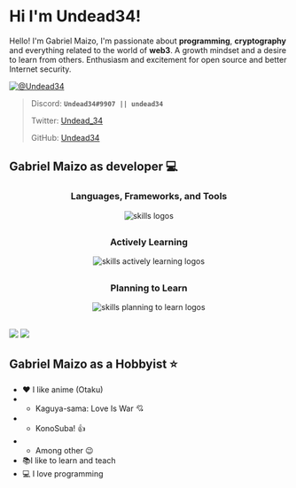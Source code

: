 # Hi I'm Undead34!

Hello! I'm Gabriel Maizo, I'm passionate about **programming**, **cryptography** and everything related to the world of **web3**.
A growth mindset and a desire to learn from others.
Enthusiasm and excitement for open source and better Internet security. 

[![@Undead34](https://discord.c99.nl/widget/theme-5/833091740134801458.png)](https://discordapp.com/users/Undead34)

> Discord: **`Undead34#9907 || undead34`** 
> 
> Twitter: [Undead_34](https://twitter.com/Undead_34) 
> 
> GitHub: [Undead34](https://github.com/Undead34) 

## Gabriel Maizo as developer 💻

<div align="center">
  <h3><strong> Languages, Frameworks, and Tools</strong></h3>
  <img src="https://skillicons.dev/icons?i=git,github,githubactions,md,babel,nodejs,webpack,vite,html,css,sass,tailwind,bootstrap,materialui,js,ts,php,react,nextjs,redux,py,firebase,mongodb,mysql,regex,svg,atom,vscode,visualstudio,postman,vercel,electron,flask,heroku,bash,sqlite,bots" alt="skills logos" /> <br>
<h2/>
  <h3> <strong> Actively Learning </strong></h3>
  <img src="https://skillicons.dev/icons?i=c,cpp,cmake,linux" alt="skills actively learning logos"> <br> 
<h2/>
  <h3> <strong> Planning to Learn </strong></h3>
  <img src="https://skillicons.dev/icons?i=go,wasm,django,cs,dotnet,tensorflow,kotlin,dart,kubernetes,pytorch,unreal,unity,sentry,gcp" alt="skills planning to learn logos">
</div>
<br/>
  
[![](https://github-readme-stats.vercel.app/api?username=Undead34&show_icons=true&layout=compact&theme=ligth&count_private=true)](https://github.com/Undead34)
[![](https://github-readme-stats.vercel.app/api?username=Undead34&show_icons=true&layout=compact&theme=dark&count_private=true)](https://github.com/Undead34)

## Gabriel Maizo as a Hobbyist ⭐️
- ❤️ I like anime (Otaku)
- - Kaguya-sama: Love Is War 💘
- - KonoSuba! 👍
- - Among other 😉
- 📚I like to learn and teach
- 💻 I love programming
